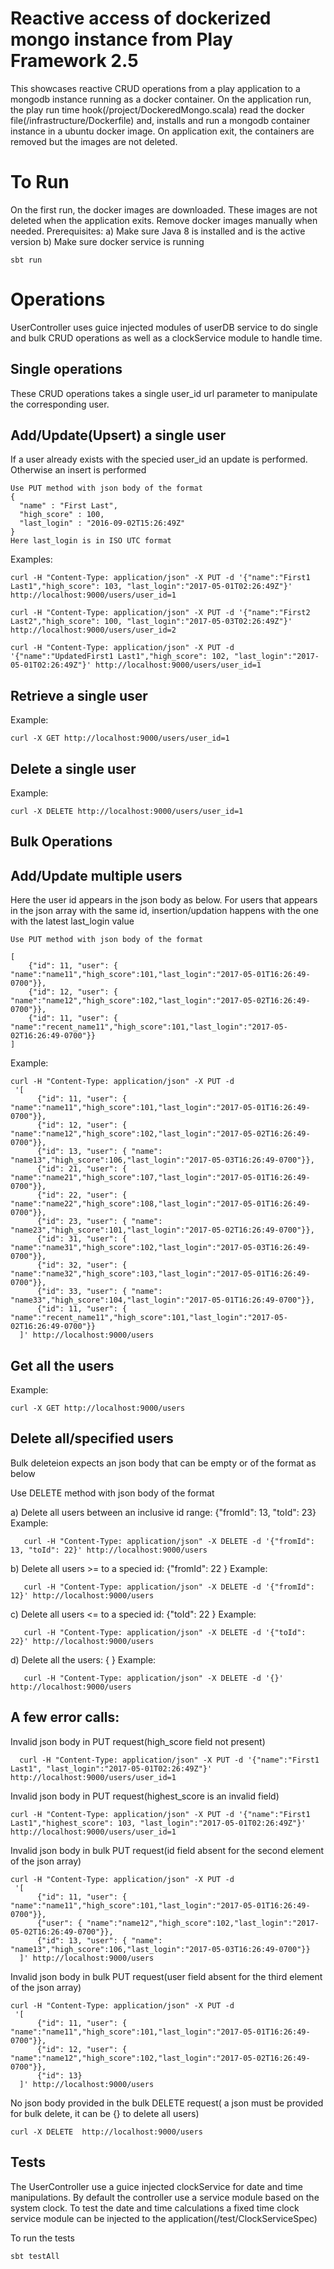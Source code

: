 # Reactive access of dockerized mongo instance from Play Framework 2.5
This showcases reactive CRUD operations from a play application to a mongodb instance running as a docker container.
On the application run, the play run time hook(/project/DockeredMongo.scala) read the docker file(/infrastructure/Dockerfile)
and, installs and run a mongodb container instance in a ubuntu docker image. On application exit, the containers are removed
but the images are not deleted.

# To Run
On the first run, the docker images are downloaded. These images are not deleted when the application exits. Remove docker images manually when needed.
Prerequisites:
  a)  Make sure Java 8 is installed and is the active version
  b)  Make sure docker service is running
```
sbt run
```
# Operations

UserController uses guice injected modules of userDB service to do single and bulk CRUD operations as well as a clockService module to handle time.

## Single operations

These CRUD operations takes a single user_id url parameter to manipulate the corresponding user.

## Add/Update(Upsert) a single user
If a user already exists with the specied user_id an update is performed. Otherwise an insert is performed
```
Use PUT method with json body of the format 
{
  "name" : "First Last", 
  "high_score" : 100, 
  "last_login" : "2016-09-02T15:26:49Z"
}
Here last_login is in ISO UTC format
```
Examples:
```
curl -H "Content-Type: application/json" -X PUT -d '{"name":"First1 Last1","high_score": 103, "last_login":"2017-05-01T02:26:49Z"}' http://localhost:9000/users/user_id=1
```
```
curl -H "Content-Type: application/json" -X PUT -d '{"name":"First2 Last2","high_score": 100, "last_login":"2017-05-03T02:26:49Z"}' http://localhost:9000/users/user_id=2
```
```
curl -H "Content-Type: application/json" -X PUT -d '{"name":"UpdatedFirst1 Last1","high_score": 102, "last_login":"2017-05-01T02:26:49Z"}' http://localhost:9000/users/user_id=1
```

## Retrieve a single user
Example:
```
curl -X GET http://localhost:9000/users/user_id=1
```

## Delete a single user
Example:
```
curl -X DELETE http://localhost:9000/users/user_id=1
```

## Bulk Operations

## Add/Update multiple users
   Here the user id appears in the json body as below. For users that appears in the json array with the same id,
   insertion/updation happens with the one with the latest last_login value

```
Use PUT method with json body of the format

[
    {"id": 11, "user": { "name":"name11","high_score":101,"last_login":"2017-05-01T16:26:49-0700"}},
    {"id": 12, "user": { "name":"name12","high_score":102,"last_login":"2017-05-02T16:26:49-0700"}},
    {"id": 11, "user": { "name":"recent_name11","high_score":101,"last_login":"2017-05-02T16:26:49-0700"}}
]
```
Example:
```
curl -H "Content-Type: application/json" -X PUT -d
 '[
      {"id": 11, "user": { "name":"name11","high_score":101,"last_login":"2017-05-01T16:26:49-0700"}},
      {"id": 12, "user": { "name":"name12","high_score":102,"last_login":"2017-05-02T16:26:49-0700"}},
      {"id": 13, "user": { "name": "name13","high_score":106,"last_login":"2017-05-03T16:26:49-0700"}},
      {"id": 21, "user": { "name":"name21","high_score":107,"last_login":"2017-05-01T16:26:49-0700"}},
      {"id": 22, "user": { "name":"name22","high_score":108,"last_login":"2017-05-01T16:26:49-0700"}},
      {"id": 23, "user": { "name": "name23","high_score":101,"last_login":"2017-05-02T16:26:49-0700"}},
      {"id": 31, "user": { "name":"name31","high_score":102,"last_login":"2017-05-03T16:26:49-0700"}},
      {"id": 32, "user": { "name":"name32","high_score":103,"last_login":"2017-05-01T16:26:49-0700"}},
      {"id": 33, "user": { "name": "name33","high_score":104,"last_login":"2017-05-01T16:26:49-0700"}},
      {"id": 11, "user": { "name":"recent_name11","high_score":101,"last_login":"2017-05-02T16:26:49-0700"}}
  ]' http://localhost:9000/users
```

## Get all the users
Example:
```
curl -X GET http://localhost:9000/users
```

## Delete all/specified users

Bulk deleteion expects an json body that can be empty or of the format as below

Use DELETE method with json body of the format

  a) Delete all users between an inclusive id range: {"fromId": 13, "toId": 23}
  Example:
  ```
     curl -H "Content-Type: application/json" -X DELETE -d '{"fromId": 13, "toId": 22}' http://localhost:9000/users
  ```
 b) Delete all users >= to a specied id: {"fromId": 22 }
 Example:
 ```
    curl -H "Content-Type: application/json" -X DELETE -d '{"fromId": 12}' http://localhost:9000/users
 ```
 c) Delete all users <= to a specied id: {"toId": 22 }
 Example:
 ```
    curl -H "Content-Type: application/json" -X DELETE -d '{"toId": 22}' http://localhost:9000/users
 ```
 d) Delete all the users: { }
 Example:
 ```
    curl -H "Content-Type: application/json" -X DELETE -d '{}' http://localhost:9000/users
 ```
 
## A few error calls:
Invalid json body in PUT request(high_score field not present)
```
  curl -H "Content-Type: application/json" -X PUT -d '{"name":"First1 Last1", "last_login":"2017-05-01T02:26:49Z"}' http://localhost:9000/users/user_id=1
```
Invalid json body in PUT request(highest_score is an invalid field)
```
curl -H "Content-Type: application/json" -X PUT -d '{"name":"First1 Last1","highest_score": 103, "last_login":"2017-05-01T02:26:49Z"}' http://localhost:9000/users/user_id=1
```
Invalid json body in bulk PUT request(id field absent for the second element of the json array)
```
curl -H "Content-Type: application/json" -X PUT -d
 '[
      {"id": 11, "user": { "name":"name11","high_score":101,"last_login":"2017-05-01T16:26:49-0700"}},
      {"user": { "name":"name12","high_score":102,"last_login":"2017-05-02T16:26:49-0700"}},
      {"id": 13, "user": { "name": "name13","high_score":106,"last_login":"2017-05-03T16:26:49-0700"}}
  ]' http://localhost:9000/users 
 ```
 Invalid json body in bulk PUT request(user field absent for the third element of the json array)
```
curl -H "Content-Type: application/json" -X PUT -d
 '[
      {"id": 11, "user": { "name":"name11","high_score":101,"last_login":"2017-05-01T16:26:49-0700"}},
      {"id": 12, "user": { "name":"name12","high_score":102,"last_login":"2017-05-02T16:26:49-0700"}},
      {"id": 13}
  ]' http://localhost:9000/users 
 ```
 No json body provided in the bulk DELETE request( a json must be provided for bulk delete, it can be {} to delete all users)
 ```
 curl -X DELETE  http://localhost:9000/users
 ```

## Tests
   The UserController use a guice injected clockService for date and time manipulations. By default the controller use a service module based on the system clock.
   To test the date and time calculations a fixed time clock service module can be injected to the application(/test/ClockServiceSpec)

   To run the tests
   ```
   sbt testAll
   ```

